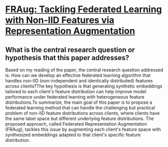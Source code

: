 # [FRAug: Tackling Federated Learning with Non-IID Features via   Representation Augmentation](https://arxiv.org/abs/2205.14900)

## What is the central research question or hypothesis that this paper addresses?

 Based on my reading of the paper, the central research question addressed is: How can we develop an effective federated learning algorithm that handles non-IID (non-independent and identically distributed) features across clients?The key hypothesis is that generating synthetic embeddings tailored to each client's feature distribution can help improve model performance under federated learning with heterogeneous feature distributions.To summarize, the main goal of this paper is to propose a federated learning method that can handle the challenging but practical problem of non-IID feature distributions across clients, where clients have the same label space but different underlying feature distributions. The proposed approach, called Federated Representation Augmentation (FRAug), tackles this issue by augmenting each client's feature space with synthesized embeddings adapted to that client's specific feature distribution.
